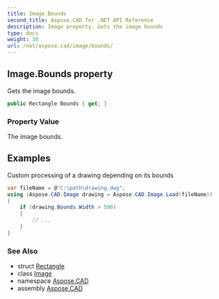 ```yaml
---
title: Image.Bounds
second_title: Aspose.CAD for .NET API Reference
description: Image property. Gets the image bounds
type: docs
weight: 30
url: /net/aspose.cad/image/bounds/
---
```

## Image.Bounds property

Gets the image bounds.

```csharp
public Rectangle Bounds { get; }
```

### Property Value

The image bounds.

## Examples

Custom processing of a drawing depending on its bounds

```csharp
var fileName = @"C:\path\drawing.dwg";
using (Aspose.CAD.Image drawing = Aspose.CAD.Image.Load(fileName))
{
    if (drawing.Bounds.Width > 500)
    {
        // ...
    }
}
```

### See Also

* struct [Rectangle](../../rectangle/)
* class [Image](../)
* namespace [Aspose.CAD](../../../aspose.cad/)
* assembly [Aspose.CAD](../../../)



